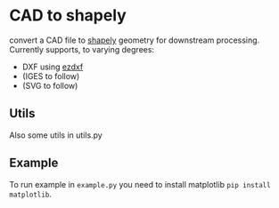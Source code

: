 # CAD to shapely

convert a CAD file to [shapely](https://pypi.org/project/Shapely/) geometry for downstream processing.
Currently supports, to varying degrees:

- DXF using [ezdxf](https://pypi.org/project/ezdxf/)
- (IGES to follow)
- (SVG to follow)

## Utils

Also some utils in utils.py

## Example

To run example in `example.py` you need to install matplotlib `pip install matplotlib`.
